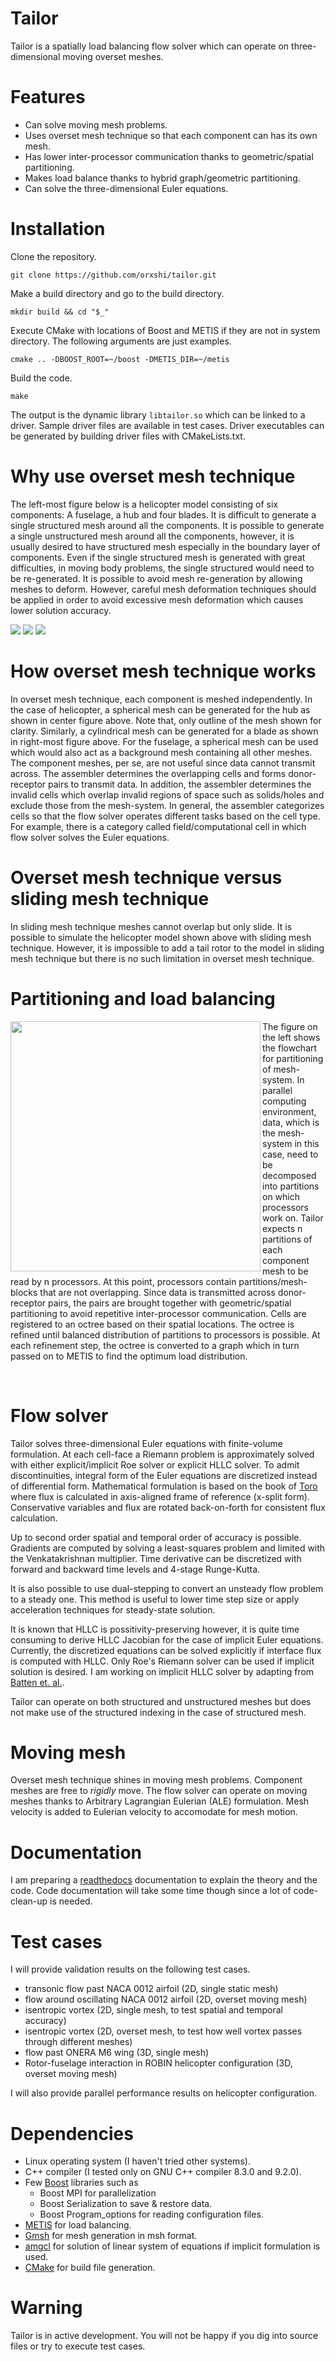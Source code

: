 # Tailor

Tailor is a spatially load balancing flow solver which can operate on three-dimensional moving overset meshes.

# Features
* Can solve moving mesh problems.
* Uses overset mesh technique so that each component can has its own mesh.
* Has lower inter-processor communication thanks to geometric/spatial partitioning.
* Makes load balance thanks to hybrid graph/geometric partitioning.
* Can solve the three-dimensional Euler equations.

# Installation

Clone the repository.

`git clone https://github.com/orxshi/tailor.git`

Make a build directory and go to the build directory.

`mkdir build && cd "$_"`

Execute CMake with locations of Boost and METIS if they are not in system directory. The following arguments are just examples.

`cmake .. -DBOOST_ROOT=~/boost -DMETIS_DIR=~/metis`

Build the code.

`make`

The output is the dynamic library `libtailor.so` which can be linked to a driver. Sample driver files are available in test cases. Driver executables can be generated by building driver files with CMakeLists.txt.

# Why use overset mesh technique

The left-most figure below is a helicopter model consisting of six components: A fuselage, a hub and four blades. It is difficult to generate a single structured mesh around all the components. It is possible to generate a single unstructured mesh around all the components, however, it is usually desired to have structured mesh especially in the boundary layer of components. Even if the single structured mesh is generated with great difficulties, in moving body problems, the single structured would need to be re-generated. It is possible to avoid mesh re-generation by allowing meshes to deform. However, careful mesh deformation techniques should be applied in order to avoid excessive mesh deformation which causes lower solution accuracy.

![](https://github.com/orxshi/tailor/blob/main/images/helicopter.png)
![](https://github.com/orxshi/tailor/blob/main/images/hub_mesh_outline.png)
![](https://github.com/orxshi/tailor/blob/main/images/blade_mesh_outline.png)

# How overset mesh technique works

In overset mesh technique, each component is meshed independently. In the case of helicopter, a spherical mesh can be generated for the hub as shown in center figure above. Note that, only outline of the mesh shown for clarity. Similarly, a cylindrical mesh can be generated for a blade as shown in right-most figure above. For the fuselage, a spherical mesh can be used which would also act as a background mesh containing all other meshes. The component meshes, per se, are not useful since data cannot transmit across. The assembler determines the overlapping cells and forms donor-receptor pairs to transmit data. In addition, the assembler determines the invalid cells which overlap invalid regions of space such as solids/holes and exclude those from the mesh-system. In general, the assembler categorizes cells so that the flow solver operates different tasks based on the cell type. For example, there is a category called field/computational cell in which flow solver solves the Euler equations.

# Overset mesh technique versus sliding mesh technique

In sliding mesh technique meshes cannot overlap but only slide. It is possible to simulate the helicopter model shown above with sliding mesh technique. However, it is impossible to add a tail rotor to the model in sliding mesh technique but there is no such limitation in overset mesh technique.

# Partitioning and load balancing

<img src="https://github.com/orxshi/tailor/blob/main/images/partitioning.png" width="400" align="left" />

The figure on the left shows the flowchart for partitioning of mesh-system. In parallel computing environment, data, which is the mesh-system in this case, need to be decomposed into partitions on which processors work on. Tailor expects n partitions of each component mesh to be read by n processors. At this point, processors contain partitions/mesh-blocks that are not overlapping. Since data is transmitted across donor-receptor pairs, the pairs are brought together with geometric/spatial partitioning to avoid repetitive inter-processor communication. Cells are registered to an octree based on their spatial locations. The octree is refined until balanced distribution of partitions to processors is possible. At each refinement step, the octree is converted to a graph which in turn passed on to METIS to find the optimum load distribution.

<br clear="left"/>

# Flow solver
Tailor solves three-dimensional Euler equations with finite-volume formulation. At each cell-face a Riemann problem is approximately solved with either explicit/implicit Roe solver or explicit HLLC solver. To admit discontinuities, integral form of the Euler equations are discretized instead of differential form. Mathematical formulation is based on the book of [Toro](https://www.springer.com/gp/book/9783540252023) where flux is calculated in axis-aligned frame of reference (x-split form). Conservative variables and flux are rotated back-on-forth for consistent flux calculation.

Up to second order spatial and temporal order of accuracy is possible. Gradients are computed by solving a least-squares problem and limited with the Venkatakrishnan multiplier. Time derivative can be discretized with forward and backward time levels and 4-stage Runge-Kutta.

It is also possible to use dual-stepping to convert an unsteady flow problem to a steady one. This method is useful to lower time step size or apply acceleration techniques for steady-state solution.

It is known that HLLC is possitivity-preserving however, it is quite time consuming to derive HLLC Jacobian for the case of implicit Euler equations. Currently, the discretized equations can be solved explicitly if interface flux is computed with HLLC. Only Roe's Riemann solver can be used if implicit solution is desired. I am working on implicit HLLC solver by adapting from [Batten et. al.](https://www.sciencedirect.com/science/article/pii/S0021999197957934).

Tailor can operate on both structured and unstructured meshes but does not make use of the structured indexing in the case of structured mesh.

# Moving mesh

Overset mesh technique shines in moving mesh problems. Component meshes are free to *rigidly* move. The flow solver can operate on moving meshes thanks to Arbitrary Lagrangian Eulerian (ALE) formulation. Mesh velocity is added to Eulerian velocity to accomodate for mesh motion.

# Documentation

I am preparing a [readthedocs](https://tailor.readthedocs.io/en/latest/index.html) documentation to explain the theory and the code. Code documentation will take some time though since a lot of code-clean-up is needed.
# Test cases

I will provide validation results on the following test cases.
* transonic flow past NACA 0012 airfoil (2D, single static mesh)
* flow around oscillating NACA 0012 airfoil (2D, overset moving mesh)
* isentropic vortex (2D, single mesh, to test spatial and temporal accuracy)
* isentropic vortex (2D, overset mesh, to test how well vortex passes through different meshes)
* flow past ONERA M6 wing (3D, single mesh)
* Rotor-fuselage interaction in ROBIN helicopter configuration (3D, overset moving mesh) 

I will also provide parallel performance results on helicopter configuration.

# Dependencies
* Linux operating system (I haven't tried other systems).
* C++ compiler (I tested only on GNU C++ compiler 8.3.0 and 9.2.0).
* Few [Boost](https://www.boost.org/) libraries such as
    * Boost MPI for parallelization
    * Boost Serialization to save & restore data.
    * Boost Program_options for reading configuration files.
* [METIS](http://glaros.dtc.umn.edu/gkhome/metis/metis/overview) for load balancing.
* [Gmsh](https://gmsh.info/) for mesh generation in msh format.
* [amgcl](https://github.com/ddemidov/amgcl) for solution of linear system of equations if implicit formulation is used.
* [CMake](https://cmake.org/) for build file generation.

# Warning

Tailor is in active development. You will not be happy if you dig into source files or try to execute test cases.
